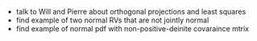 - talk to Will and Pierre about orthogonal projections and least squares
- find example of two normal RVs that are not jointly normal
- find example of normal pdf with non-positive-deinite covaraince mtrix
